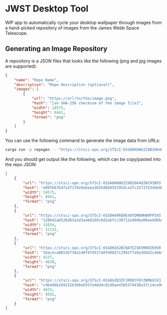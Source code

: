# JWST Desktop Tool

WIP app to automatically cycle your desktop wallpaper through images from a hand-picked repository
of images from the James Webb Space Telescope.

## Generating an Image Repository

A repository is a JSON files that looks like the following (png and jpg images are supported):

```json
{
    "name": "Repo Name",
    "description": "Repo description (optional)",
    "images": [
        {
            "url": "https://url/to/the/image.png",
            "hash": "[an SHA-256 checksum of the image file]",
            "width": 14575,
            "height": 8441,
            "format": "png"
        }
    ]
}
```

You can use the following command to generate the image data from URLs:

```bash
cargo run -p repogen -- "https://stsci-opo.org/STScI-01GA6KKWG229B16K4Q38CH3BXS.png"  "https://stsci-opo.org/STScI-01G8H49RQ0E48YDM8WKW9PP5XS.png"  "https://stsci-opo.org/STScI-01G8H1K2BCNATEZSKVRN9Z69SR.png" "https://stsci-opo.org/STScI-01G8GZQ3ZFJRD8YF8YZWMAXCE3.png"
```

And you should get output like the following, which can be copy/pasted into the repo JSON:

```json
[
    {
        "url": "https://stsci-opo.org/STScI-01GA6KKWG229B16K4Q38CH3BXS.png",
        "hash": "e89fb6764fa3f176e0abeea3b55d8b055195dca3fc1573753deb4612cb7834a9",
        "width": 14575,
        "height": 8441,
        "format": "png"
    },
    {
        "url": "https://stsci-opo.org/STScI-01G8H49RQ0E48YDM8WKW9PP5XS.png",
        "hash": "128642a0526db3a3d3aabd169c8d2abfcc38712ed60ba06eedd6ba16da751d90",
        "width": 12654,
        "height": 12132,
        "format": "png"
    },
    {
        "url": "https://stsci-opo.org/STScI-01G8H1K2BCNATEZSKVRN9Z69SR.png",
        "hash": "1baceca06536f36a140f6fd537a8fd0027c2942ffa9a30dd2cde6d50b90c07e4",
        "width": 4537,
        "height": 4630,
        "format": "png"
    },
    {
        "url": "https://stsci-opo.org/STScI-01G8GZQ3ZFJRD8YF8YZWMAXCE3.png",
        "hash": "c4b4d6b169152b360a591fe48ddc8140ae43b5374438a37c14ce900ca0f605f5",
        "width": 4833,
        "height": 4501,
        "format": "png"
    }
]
```
